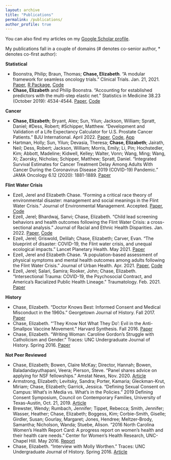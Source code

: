 ```yaml
---
layout: archive
title: "Publications"
permalink: /publications/
author_profile: true
---
```


You can also find my articles on my [Google Scholar profile](https://scholar.google.com/citations?user=9Q2OtfwAAAAJ&hl=en). 

My publications fall in a couple of domains (# denotes co-senior author, * denotes co-first author):

**Statistical**
- Boonstra, Philip; Braun, Thomas; **Chase, Elizabeth**. “A modular framework for seamless oncology trials.” Clinical Trials. Jan. 21, 2021. [Paper](https://elizabethchase.github.io/files/boonstra_seamless.pdf), [R Package](https://github.com/elizabethchase/seamlesssim),  [Code](https://github.com/psboonstra/seamlesstrialdesign)
- **Chase, Elizabeth** and Philip Boonstra. “Accounting for established predictors with the multi-step elastic net.” Statistics in Medicine 38.23 (October 2019): 4534-4544. [Paper](https://elizabethchase.github.io/files/chase_elasticnet.pdf), [Code](https://github.com/elizabethchase/MSEN)

**Cancer**
- **Chase, Elizabeth**; Bryant, Alex; Sun, Yilun; Jackson, William; Spratt, Daniel; #Dess, Robert; #Schipper, Matthew. “Development and Validation of a Life Expectancy Calculator for U.S. Prostate Cancer Patients.” BJU International. April 2022. [Paper](https://elizabethchase.github.io/files/chase_occam.pdf), [Code](https://github.com/elizabethchase/PCOtherCause), [App](http://occam-cap.org/)
- Hartman, Holly; Sun, Yilun; Devasia, Theresa; **Chase, Elizabeth**; Jairath, Neil; Dess, Robert; Jackson, William; Morris, Emily; Li, Pin; Hochstedler, Kim; Abbott, Madeline; Kidwell, Kelley; Walter, Vonn; Wang, Ming; Wang, Xi; Zaorsky, Nicholas; Schipper, Matthew; Spratt, Daniel. “Integrated Survival Estimates for Cancer Treatment Delay Among Adults With Cancer During the Coronavirus Disease 2019 (COVID-19) Pandemic.” JAMA Oncology 6.12 (2020): 1881-1889. [Paper](https://elizabethchase.github.io/files/hartman_onccovid.pdf)

**Flint Water Crisis**
- Ezell, Jerel and Elizabeth Chase. “Forming a critical race theory of environmental disaster: management and social meanings in the Flint Water Crisis.” Journal of Environmental Management. Accepted. [Paper](https://elizabethchase.github.io/files/ezell2022_crt.pdf), [Code](https://github.com/elizabethchase/Flint_Community_Engagement/blob/master/paperthree_politics.Rmd)
- Ezell, Jerel; Bhardwaj, Sanvi; Chase, Elizabeth. “Child lead screening behaviors and health outcomes following the Flint Water Crisis: a cross-sectional analysis.” Journal of Racial and Ethnic Health Disparities. Jan. 2022. [Paper](https://elizabethchase.github.io/files/Ezell2022_child.pdf), [Code](https://github.com/elizabethchase/Flint_Community_Engagement/blob/master/papertwo_child_health.Rmd)
- Ezell, Jerel; Griswold, Delilah; Chase, Elizabeth; Carver, Evan. “The blueprint of disaster: COVID-19, the Flint water crisis, and unequal ecological impacts.” Lancet Planetary Health. May 2021. [Paper](https://elizabethchase.github.io/files/ezell2021_blueprint.pdf) 
- Ezell, Jerel and Elizabeth Chase. “A population-based assessment of physical symptoms and mental health outcomes among adults following the Flint Water Crisis.” Journal of Urban Health. Apr. 2021. [Paper](https://elizabethchase.github.io/files/ezell2021_adult.pdf), [Code](https://github.com/elizabethchase/Flint_Community_Engagement/blob/master/paperone_adult_health.Rmd)
- Ezell, Jerel; Salari, Samira; Rooker, John; Chase, Elizabeth. “Intersectional Trauma: COVID-19, the Psychosocial Contract, and America’s Racialized Public Health Lineage.” Traumatology. Feb. 2021. [Paper](https://elizabethchase.github.io/files/ezell2021_intersectional.pdf)

**History**
- Chase, Elizabeth. “Doctor Knows Best: Informed Consent and Medical Misconduct in the 1960s.” Georgetown Journal of History. Fall 2017. [Paper](https://elizabethchase.github.io/files/chase_informedconsent.pdf) 
- Chase, Elizabeth. “’They Know Not What They Do’: Evil in the Anti-Smallpox Vaccine Movement.” Harvard Synthesis. Fall 2016. [Paper](https://elizabethchase.github.io/files/chase_smallpoxvaccination.pdf) 
- Chase, Elizabeth. “Writing Woman: Caroline Gordon’s Struggle with Catholicism and Gender.” Traces: UNC Undergraduate Journal of History. Spring 2016. [Paper](https://elizabethchase.github.io/files/chase_carolinegordon.pdf) 

**Not Peer Reviewed**
- Chase, Elizabeth; Bowen, Claire McKay; Director, Hannah; Bowen, Baladandayuthapani, Veera; Pierson, Steve. “Panel shares advice on applying for NSF fellowships.” Amstat News, Nov. 2020. [Article](https://magazine.amstat.org/blog/2020/11/01/nsfpanel/) 
- Armstrong, Elizabeth; Levitsky, Sandra; Porter, Kamaria; Gleckman-Krut, Miriam; Chase, Elizabeth; Garrick, Jessica. “Defining Sexual Consent on Campus: What’s in Media vs. What’s in the Policies.” 2019 Defining Consent Symposium, Council on Contemporary Families, University of Texas-Austin, Oct. 21, 2019. [Article](https://sites.utexas.edu/contemporaryfamilies/2019/10/21/defining-consent-symposium-2019-armstrong-et-al-defining-sexual-consent-on-campus/) 
- Brewster, Wendy; Rumbach, Jennifer; Tippet, Rebecca; Smith, Jennifer; Wasser, Heather; Chase, Elizabeth; Boggess, Kim; Corbie-Smith, Giselle; Girdler, Susan; Gourlay, Margaret; Jones, Hendree; Meltzer-Brody, Samantha; Nicholson, Wanda; Stuebe, Alison. “2016 North Carolina Women’s Health Report Card: A progress report on women’s health and their health care needs.” Center for Women’s Health Research, UNC-Chapel Hill. May 2016. [Report](https://elizabethchase.github.io/files/NC_womens_health.pdf) 
- Chase, Elizabeth. “Interview with Molly Worthen.” Traces: UNC Undergraduate Journal of History. Spring 2016. [Article](https://elizabethchase.github.io/files/chase_interview_mw.pdf) 
